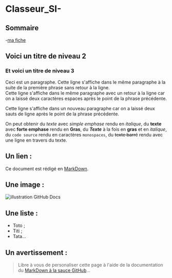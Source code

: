 # Classeur_SI-
## Sommaire

-[ma fiche](Fiche.md)
## Voici un titre de niveau 2
### Et voici un titre de niveau 3
Ceci est un paragraphe.
Cette ligne s'affiche dans le même paragraphe à la suite de la première phrase sans retour à la ligne.  
Cette ligne s'affiche dans le même paragraphe avec un retour à la ligne
car on a laissé deux caractères espaces après le point de la phrase précédente.

Cette ligne s'affiche dans un nouveau paragraphe
car on a laissé deux sauts de ligne après le point de la phrase précédente.

On peut obtenir du _texte_ avec *simple emphase* rendu en *italique*,
du __texte__ avec **forte emphase** rendu en **Gras**,
du **_Texte_** à la fois en **gras** et en *italique*,
du `code source` rendu en caractères `monospaces`,
    du ~~texte barré~~  rendu avec une ligne en travers du texte.

## Un lien :
Ce document est rédigé en [MarkDown](https://fr.wikipedia.org/wiki/Markdown).

## Une image :
![illustration GitHub Docs](https://ericecmorlaix.github.io/img/GitHub00c.png)

## Une liste :
- Toto ;
- Titi ;
- Tata...

## Un avertissement :
> Libre à vous de personaliser cette page à l'aide de la documentation
>  du [MarkDown à la sauce GitHub](https://docs.github.com/en/get-started/writing-on-github/getting-started-with-writing-and-formatting-on-github/basic-writing-and-formatting-syntax)...
